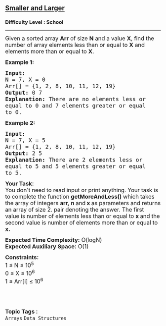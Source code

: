 <h2><a href="https://practice.geeksforgeeks.org/problems/smaller-and-larger4005/1?page=2&difficulty=School&sortBy=submissions">Smaller and Larger</a></h2><h3>Difficulty Level : School</h3><hr><div class="problems_problem_content__Xm_eO"><p><span style="font-size:18px">Given a sorted array <strong>Arr</strong> of size <strong>N</strong> and a value <strong>X</strong>, find&nbsp;the number of array elements less than or equal to <strong>X</strong> and elements more than or equal to <strong>X</strong>.&nbsp;</span></p>

<p><span style="font-size:18px"><strong>Example 1:</strong></span></p>

<pre><span style="font-size:18px"><strong>Input:
</strong>N = 7, X = 0
Arr[] = {1, 2, 8, 10, 11, 12, 19}
<strong>Output: </strong>0 7
<strong>Explanation:</strong> There are no elements less or
equal to 0 and 7 elements greater or equal
to 0.</span></pre>

<p><span style="font-size:18px"><strong>Example 2:</strong></span></p>

<pre><span style="font-size:18px"><strong>Input:
</strong>N = 7, X = 5
Arr[] = {1, 2, 8, 10, 11, 12, 19}
<strong>Output:</strong> 2 5
<strong>Explanation:</strong>&nbsp;There are 2 elements less or
equal to 5 and 5 elements greater or equal
to 5.</span></pre>

<p><span style="font-size:18px"><strong>Your Task:</strong><br>
You don't need to read input or print anything. Your task is to complete the function&nbsp;<strong>getMoreAndLess</strong><strong>()</strong>&nbsp;which takes the&nbsp;array of&nbsp;integers&nbsp;<strong>arr,</strong>&nbsp;<strong>n&nbsp;</strong>and<strong>&nbsp;x</strong><strong>&nbsp;</strong>as parameters and returns an array of size 2.&nbsp;pair denoting the answer. The first value&nbsp;is number&nbsp;of&nbsp;elements less than or equal to <strong>x </strong>and the second value&nbsp;is number of<strong>&nbsp;</strong>elements more than or equal to <strong>x.</strong></span></p>

<p><span style="font-size:18px"><strong>Expected Time Complexity:</strong>&nbsp;O(logN)<br>
<strong>Expected Auxiliary Space:</strong>&nbsp;O(1)</span></p>

<p><span style="font-size:18px"><strong>Constraints:</strong><br>
1 ≤ N ≤ 10<sup>5</sup><br>
0 ≤ X&nbsp;≤ 10<sup>6</sup><br>
1 ≤ Arr[i] ≤ 10<sup>6</sup></span></p>

<p>&nbsp;</p>
</div><br><p><span style=font-size:18px><strong>Topic Tags : </strong><br><code>Arrays</code>&nbsp;<code>Data Structures</code>&nbsp;